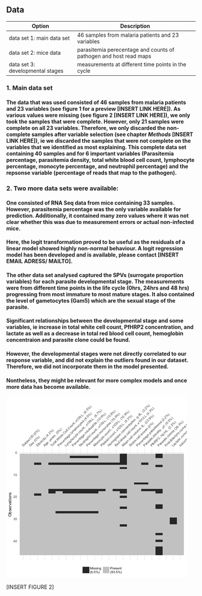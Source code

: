 ## Data

| Option | Description |
| ------ | ----------- |
| data set 1: main data set   | 46 samples from malaria patients and 23 variables |
| data set 2: mice data | parasitemia perecentage and counts of pathogen and host read maps |
| data set 3: developmental stages  | measurements at different time points in the cycle |

### 1. Main data set
#### The data that was used consisted of 46 samples from malaria patients and 23 variables (see figure 1 for a preview [INSERT LINK HERE]). As various values were missing (see figure 2 [INSERT LINK HERE]), we only took the samples that were complete. However, only 21 samples were complete on all 23 variables. Therefore, we only discarded the non-complete samples after variable selection (see chapter _Methods_ [INSERT LINK HERE]), ie we discarded the samples that were not complete on the variables that we identified as most explaining. This complete data set containing 40 samples and for 6 important variables (Parasitemia percentage, parasitemia density, total white blood cell count, lymphocyte percentage, monocyte percentage, and neutrophil percentage) and the repsonse variable (percentage of reads that map to the pathogen).

### 2. Two more data sets were available:
#### One consisted of RNA Seq data from mice containing 33 samples. However, parasitemia percentage was the only variable available for prediction. Additionally, it contained many zero values where it was not clear whether this was due to measurement errors or actual non-infected mice. 
#### Here, the logit transformation proved to be useful as the residuals of a linear model showed highly non-normal behaviour. A logit regression model has been developed and is available, please contact [INSERT EMAIL ADRESS/ MAILTO].

#### The other data set analysed captured the SPVs (surrogate proportion variables) for each parasite developmental stage. The measurements were from different time points in the life cycle (0hrs, 24hrs and 48 hrs) progressing from most immature to most mature stages. It also contained the level of gametocytes (Gam5) which are the sexual stage of the parasite.

#### Significant relationships between the developmental stage and some variables, ie increase in total white cell count, PfHRP2 concentration, and lactate as well as a decrease in total red blood cell count, hemoglobin concentraion and  parasite clone could be found. 

#### However, the developmental stages were not directly correlated to our response variable, and did not explain the outliers found in our dataset. Therefore, we did not incorporate them in the model presented.
#### Nontheless, they might be relevant for more complex models and once more data has become available.


![alt text][missing]

[missing]: https://github.com/burfel/malaria-prediction/blob/master/shinyapp2/img/missingData.png "Missing values in the data set"

[INSERT FIGURE 2]
